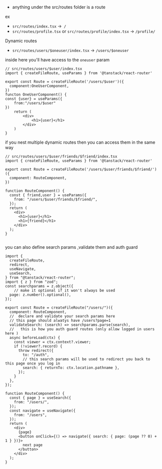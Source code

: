 - anything under the src/routes folder is a route

ex

- `src/routes/index.tsx` ->` /`
- `src/routes/profile.tsx` or `src/routes/profile/index.tsx` -> `/profile/`

Dynamic routes

- `src/routes/users/$oneuser/index.tsx` -> `/users/$oneuser`

inside here you'll have access to the `oneuser` param

```tsx
// src/routes/users/$user/index.tsx
import { createFileRoute, useParams } from '@tanstack/react-router'

export const Route = createFileRoute('/users/$user')({
  component:OneUserComponent,
})
functon OneUserComponent() {
const {user} = useParams({
    from:"/users/$user"
})
    return (
        <div>
            <h1>{user}</h1>
        </div>
    )
}
```

if you nest multiple dynamic routes then you can access them in the same way

```tsx
// src/routes/users/$user/friends/$friend/index.tsx
import { createFileRoute, useParams } from '@tanstack/react-router'

export const Route = createFileRoute('/users/$user/friends/$friend/')({
  component: RouteComponent,
})

function RouteComponent() {
  const { friend,user } = useParams({
    from: "/users/$user/friends/$friend/",
  });
  return (
    <div>
      <h1>{user}</h1>
      <h1>{friend}</h1>
    </div>
  );
}


```

you can also define search params ,validate them and auth guard

```tsx
import {
  createFileRoute,
  redirect,
  useNavigate,
  useSearch,
} from "@tanstack/react-router";
import { z } from "zod";
const searchparams = z.object({
    // make it optional if it won't always be used
  page: z.number().optional(),
});

export const Route = createFileRoute("/users/")({
  component: RouteComponent,
  //  declare and validate your search params here
  // this page should alwatys have /users?page=1
  validateSearch: (search) => searchparams.parse(search),
  //   this is how you auth guard routes (only allow logged in users here )
  async beforeLoad(ctx) {
    const viewer = ctx.context?.viewer;
    if (!viewer?.record) {
      throw redirect({
        to: "/auth",
        // this search params will be used to redirect you back to this page once you log in
        search: { returnTo: ctx.location.pathname },
      });
    }
  },
});

function RouteComponent() {
  const { page } = useSearch({
    from: "/users/",
  });
  const navigate = useNavigate({
    from: "/users",
  });
  return (
    <div>
      {page}
      <button onClick={() => navigate({ search: { page: (page ?? 0) + 1 } })}>
        next page
      </button>
    </div>
  );
}

```
